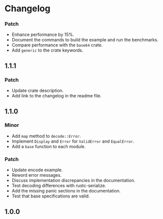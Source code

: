 # Changelog

### Patch

- Enhance performance by 15%.
- Document the commands to build the example and run the benchmarks.
- Compare performance with the `base64` crate.
- Add `generic` to the crate keywords.

## 1.1.1

### Patch

- Update crate description.
- Add link to the changelog in the readme file.

## 1.1.0

### Minor

- Add `map` method to `decode::Error`.
- Implement `Display` and `Error` for `ValidError` and `EqualError`.
- Add a `base` function to each module.

### Patch

- Update encode example.
- Reword error messages.
- Discuss implementation discrepancies in the documentation.
- Test decoding differences with rustc-serialize.
- Add the missing panic sections in the documentation.
- Test that base specifications are valid.

## 1.0.0
